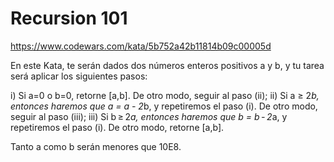 # Recursion 101

https://www.codewars.com/kata/5b752a42b11814b09c00005d

En este Kata, te serán dados dos números enteros positivos a y b,
y tu tarea será aplicar los siguientes pasos:

i) Si a=0 o b=0, retorne [a,b]. De otro modo, seguir al paso (ii);
ii) Si a ≥ 2*b, entonces haremos que a = a - 2*b, y repetiremos el paso (i).
De otro modo, seguir al paso (iii);
iii) Si b ≥ 2*a, entonces haremos que b = b - 2*a, y repetiremos el paso (i).
De otro modo, retorne [a,b].

Tanto a como b serán menores que 10E8.
